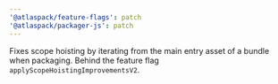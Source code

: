 ```yaml
---
'@atlaspack/feature-flags': patch
'@atlaspack/packager-js': patch
---
```


Fixes scope hoisting by iterating from the main entry asset of a bundle when packaging. Behind the feature flag `applyScopeHoistingImprovementsV2`.
